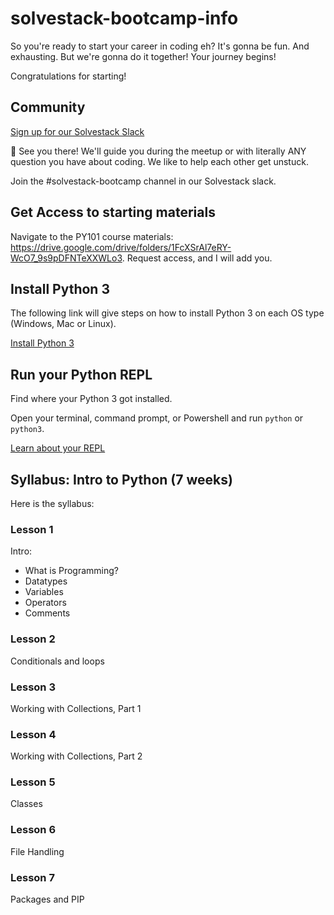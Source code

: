 # solvestack-bootcamp-info

So you're ready to start your career in coding eh? It's gonna be fun. And exhausting. But we're gonna do it together! Your journey begins!

Congratulations for starting!

## Community

[Sign up for our Solvestack Slack](https://join.slack.com/t/solvestack/shared_invite/zt-9l9a253a-uCsIlUe8Gz4fllRGmEa~pw)

👋 See you there! We'll guide you during the meetup or with literally ANY question you have about coding. We like to help each other get unstuck.

Join the #solvestack-bootcamp channel in our Solvestack slack.

## Get Access to starting materials

Navigate to the PY101 course materials: https://drive.google.com/drive/folders/1FcXSrAl7eRY-WcO7_9s9pDFNTeXXWLo3. Request access, and I will add you.

## Install Python 3

The following link will give steps on how to install Python 3 on each OS type (Windows, Mac or Linux).

[Install Python 3](https://installpython3.com/)

## Run your Python REPL

Find where your Python 3 got installed.

Open your terminal, command prompt, or Powershell and run `python` or `python3`.

[Learn about your REPL](https://codewith.mu/en/tutorials/1.0/repl)

## Syllabus: Intro to Python (7 weeks)

Here is the syllabus:

### Lesson 1
Intro:

* What is Programming?
* Datatypes
* Variables
* Operators
* Comments

### Lesson 2

Conditionals and loops

### Lesson 3
Working with Collections, Part 1

### Lesson 4
Working with Collections, Part 2

### Lesson 5
Classes

### Lesson 6
File Handling

### Lesson 7
Packages and PIP
